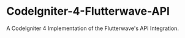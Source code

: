 # CodeIgniter-4-Flutterwave-API
A CodeIgniter 4 Implementation of the Flutterwave's API Integration. 
